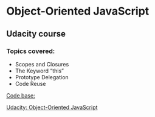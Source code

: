 # Object-Oriented JavaScript #

## Udacity course ##

### Topics covered: ###

* Scopes and Closures
* The Keyword “this”
* Prototype Delegation
* Code Reuse

[Code base:](https://github.com/udacity/frontend-nanodegree-arcade-game)

[Udacity: Object-Oriented JavaScript](https://www.udacity.com/course/ud015)